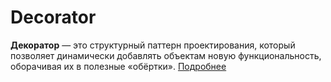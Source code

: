 # Decorator
**Декоратор** — это структурный паттерн проектирования, который позволяет динамически добавлять объектам новую функциональность, оборачивая их в полезные «обёртки».
[Подробнее](https://refactoring.guru/ru/design-patterns/decorator)

